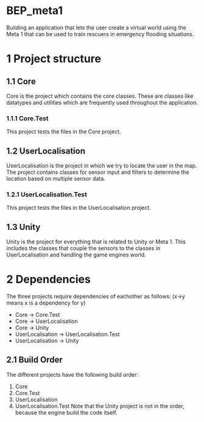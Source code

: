 # BEP_meta1
Building an application that lets the user create a virtual world using the Meta 1 that can be used to train rescuers in emergency flooding situations.

 
# 1 Project structure
## 1.1 Core
Core is the project which contains the core classes. These are classes like datatypes and utilities which are frequently used throughout the application.

### 1.1.1 Core.Test
This project tests the files in the Core project.

## 1.2 UserLocalisation
UserLocalisation is the project in which we try to locate the user in the map. The project contains classes for sensor input and filters to determine the location based on multiple sensor data.

### 1.2.1 UserLocalisation.Test
This project tests the files in the UserLocalisation project.

## 1.3 Unity
Unity is the project for everything that is related to Unity or Meta 1. This includes the classes that couple the sensors to the classes in UserLocalisation and handling the game engines world.

# 2 Dependencies
The three projects require dependencies of eachother as follows: (x->y means x is a dependency for y)
* Core -> Core.Test
* Core -> UserLocalisation
* Core -> Unity
* UserLocalisation -> UserLocalisation.Test
* UserLocalisation -> Unity

## 2.1 Build Order
The different projects have the following build order:
1. Core
2. Core.Test
3. UserLocalisation
4. UserLocalisation.Test
Note that the Unity project is not in the order, because the engine build the code itself.